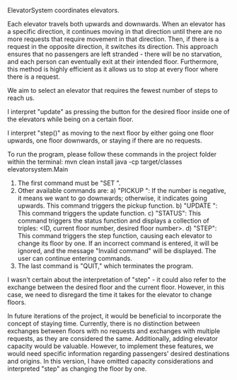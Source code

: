 ElevatorSystem coordinates elevators.

Each elevator travels both upwards and downwards. When an elevator has a specific direction, it continues moving in that direction until there are no more requests that require movement in that direction. Then, if there is a request in the opposite direction, it switches its direction. This approach ensures that no passengers are left stranded - there will be no starvation, and each person can eventually exit at their intended floor. Furthermore, this method is highly efficient as it allows us to stop at every floor where there is a request.

We aim to select an elevator that requires the fewest number of steps to reach us.

I interpret "update" as pressing the button for the desired floor inside one of the elevators while being on a certain floor.

I interpret "step()" as moving to the next floor by either going one floor upwards, one floor downwards, or staying if there are no requests.

To run the program, please follow these commands in the project folder within the terminal:
mvn clean install
java -cp target/classes elevatorsystem.Main

1. The first command must be "SET <number of elevators> <number of floors>".
2. Other available commands are:
a) "PICKUP <number of floor> <number>": If the number is negative, it means we want to go downwards; otherwise, it indicates going upwards. This command triggers the pickup function.
b) "UPDATE <ID> <number of current floor> <number of destination floor>": This command triggers the update function.
c) "STATUS": This command triggers the status function and displays a collection of triples: <ID, current floor number, desired floor number>.
d) "STEP": This command triggers the step function, causing each elevator to change its floor by one.
If an incorrect command is entered, it will be ignored, and the message "Invalid command" will be displayed. The user can continue entering commands.
3. The last command is "QUIT," which terminates the program.

I wasn't certain about the interpretation of "step" - it could also refer to the exchange between the desired floor and the current floor. However, in this case, we need to disregard the time it takes for the elevator to change floors.

In future iterations of the project, it would be beneficial to incorporate the concept of staying time. Currently, there is no distinction between exchanges between floors with no requests and exchanges with multiple requests, as they are considered the same. Additionally, adding elevator capacity would be valuable. However, to implement these features, we would need specific information regarding passengers' desired destinations and origins. In this version, I have omitted capacity considerations and interpreted "step" as changing the floor by one.